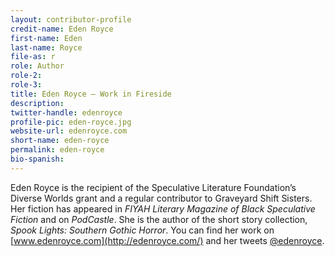 ```yaml
---
layout: contributor-profile
credit-name: Eden Royce
first-name: Eden
last-name: Royce
file-as: r
role: Author
role-2:
role-3:
title: Eden Royce — Work in Fireside
description:
twitter-handle: edenroyce
profile-pic: eden-royce.jpg
website-url: edenroyce.com
short-name: eden-royce
permalink: eden-royce
bio-spanish:
---
```

Eden Royce is the recipient of the Speculative Literature Foundation’s Diverse Worlds grant and a regular contributor to Graveyard Shift Sisters. Her fiction has appeared in _FIYAH Literary Magazine of Black Speculative Fiction_ and on _PodCastle_. She is the author of the short story collection, _Spook Lights: Southern Gothic Horror_. You can find her work on [www.edenroyce.com](http://edenroyce.com/) and her tweets [@edenroyce](https://twitter.com/EdenRoyce).
